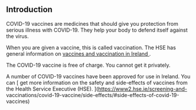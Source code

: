 ##  Introduction

COVID-19 vaccines are medicines that should give you protection from serious
illness with COVID-19. They help your body to defend itself against the virus.

When you are given a vaccine, this is called vaccination. The HSE has general
information on [ vaccines and vaccination in Ireland
](https://www.hse.ie/eng/health/immunisation/) .

The COVID-19 vaccine is free of charge. You cannot get it privately.

A number of COVID-19 vaccines have been approved for use in Ireland. You can [
get more information on the safety and side-effects of vaccines from the
Health Service Executive (HSE). ](https://www2.hse.ie/screening-and-
vaccinations/covid-19-vaccine/side-effects/#side-effects-of-covid-19-vaccines)
